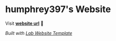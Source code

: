 
# humphrey397's Website

Visit **[website url](#)** 🚀

_Built with [Lab Website Template](https://greene-lab.gitbook.io/lab-website-template-docs)_

